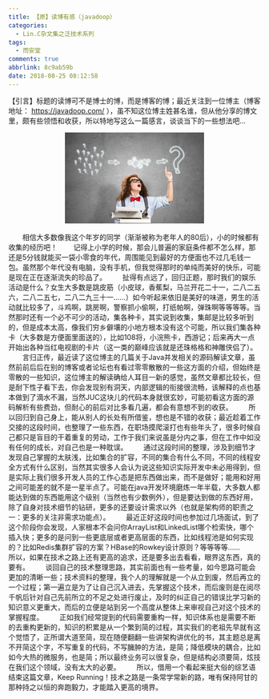 ```yaml
---
title: 【原】读博有感（javadoop）
categories:
  - Lin.C杂文集之泛技术系列
tags:
  - 而安堂
comments: true
abbrlink: 8c9ab59b
date: 2018-08-25 08:12:58
---
```

【引言】标题的读博可不是博士的博，而是博客的博；最近关注到一位博主（博客地址： https://javadoop.com/ ），虽不知这位博主姓甚名谁，但从他分享的博文里，颇有些领悟和收获，所以特地写这么一篇感言，谈谈当下的一些想法吧...
<div align=center><img src="https://github.com/ttfisher/images/raw/master/public/000022.jpg" width="55%"/></div>
<!-- more -->

&emsp;&emsp;相信大多数像我这个年岁的同学（渐渐被称为老年人的80后），小的时候都有收集的经历吧！
&emsp;&emsp;记得上小学的时候，那会儿普遍的家庭条件都不怎么样，那还是5分钱就能买一袋小零食的年代，周围能见到最好的方便面也不过几毛钱一包。虽然那个年代没有电脑，没有手机，但我觉得那时的单纯而美好的快乐，可能是现在正在逐渐流失的珍品了。
&emsp;&emsp;扯得有点远了，回归正题，那时我们的娱乐活动是什么？女生大多数是跳皮筋（小皮球，香蕉梨，马兰开花二十一，二八二五六，二八二五七，二八二九三十一......）如今听起来依旧是美好的味道，男生的活动就比较多了，斗鸡啊，跳房啊，警察抓小偷啊，打纸帕啊，弹珠啊等等等等。当然那时还有一个必不可少的活动，集各种卡，其实说到收集，集邮是比较多听到的，但是成本太高，像我们穷乡僻壤的小地方根本没有这个可能，所以我们集各种卡（大多数是方便面里面送的），比如108将，小浣熊卡，西游记；后来再大一点开始出各种当红电视剧的卡片（这一类的巅峰应该就是还珠格格和神雕侠侣了）。
&emsp;&emsp;言归正传，最近读了这位博主的几篇关于Java并发相关的源码解读文章，虽然前前后后在别的博客或者论坛也有看过零零散散的一些这方面的介绍，但始终是零散的一些知识，这位博主的解读确给人耳目一新的感觉，虽然文章都比较长，但是耐下性子看下去，你会发现别有洞天，内部逻辑的衔接很流畅，该解释的点也基本做到了滴水不漏，当然JUC这块儿的代码本身就很玄妙，可能初看这方面的源码解析有些费劲，但耐心的前后对比多看几遍，都会有意想不到的收获。
&emsp;&emsp;所以回归到自己身上，能从别人的长处有所借鉴，想也是不错的收获；最近趁着工作交接的这段时间，也整理了一些东西，在职场摸爬滚打也有些年头了，很多时候自己都只是盲目的干着重复的劳动，工作于我们来说虽是分内之事，但在工作中如没有任何的成长，对自己也是一种耽误。
&emsp;&emsp;通过这段时间的整理，涉及到细节才发现自己掌握的太肤浅，比如集合的扩容，不同的集合有什么不同，不同的线程安全方式有什么区别，当然其实很多人会认为说这些知识实际开发中未必用得到，但是实际上我们很多开发人员的工作心态是把东西做出来，而不是做好；能用和好用之间可能差的就不是一星半点了。可能在java开发环境磨炼一年半载，大多数人都能达到做的东西能用这个级别（当然也有少数例外），但是要达到做的东西好用，除了自身对技术细节的钻研，更多的还要设计需求以外（也就是架构师的职责之一：更多的关注非需求功能点）。
&emsp;&emsp;最近正好这段时间也参加过几场面试，到了这个阶段你会发现，人家根本不会问你ArrayList和LinkedList哪个检索快，哪个插入快；更多的是问到一些更底层或者更高层面的东西，比如线程池是如何实现的？比如Redis集群扩容的方案？HBase的Rowkey设计原则？等等等等......
&emsp;&emsp;所以，如果在技术之路上还有更高的追求，还是要多出去看看，眼界这东西，真的要有。
&emsp;&emsp;谈回自己的技术整理思路，其实前面也有一些考量，如今思路可能会更加的清晰一些；技术资料的整理，我个人的理解就是一个从立到废，然后再立的一个过程；第一遍立是为了让自己沉入进去，先掌握这个技术，而后废则是在阅尽千帆后针对自己先前所立的不足之处进行废止，及时的纠正自己的错误比学习新的知识意义更重大，而后的立便是站到另一个高度从整体上来审视自己对这个技术的掌握程度。
&emsp;&emsp;正如我们经常提到的代码需要重构一样，知识体系也是需要不断的去重构更新的，知识的积累是从一个繁到简的过程，其实我们的老祖先早就有这个觉悟了，正所谓大道至简，现在随便翻翻一些讲架构讲优化的书，其主题总是离不开简这个字，不写重复的代码，不写臃肿的方法，是简；降低模块的耦合，比如如今大热的微服务，也是简；所以最终业务可以很复杂，但是结构必须要简，炫技在我们这个领域，没有太大的必要。
&emsp;&emsp;所以，借用一个看起来挺大俗的综艺语结束这篇文章，Keep Running！技术之路是一条常学常新的路，唯有保持阿甘的那种持之以恒的奔跑毅力，才能踏入更高的境界。
